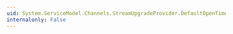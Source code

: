 ```yaml
---
uid: System.ServiceModel.Channels.StreamUpgradeProvider.DefaultOpenTimeout
internalonly: False
---
```

